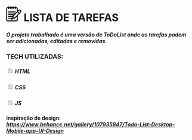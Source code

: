 # <img width="40px" height="40px" src="./assets/img/bloco-de-anotacoes.png"/> **LISTA DE TAREFAS** 

#### *O projeto trabalhado é uma versão de ToDoList onde as tarefas podem ser adicionadas, editadas e removidas.*

### **TECH UTILIZADAS:**

##### <input type="checkbox" id="" disabled="" checked=""> HTML 
##### <input type="checkbox" id="" disabled="" checked=""> CSS 
##### <input type="checkbox" id="" disabled="" checked=""> JS

#### **inspiração de design:** *https://www.behance.net/gallery/107935847/Todo-List-Desktop-Mobile-app-UI-Design*
